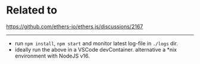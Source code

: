 # Related to
https://github.com/ethers-io/ethers.js/discussions/2167

---

- run `npm install`, `npm start` and monitor latest log-file in `./logs` dir.
- ideally run the above in a VSCode devContainer. alternative a *nix environment with NodeJS v16.